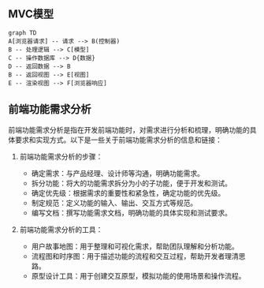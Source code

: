 ##  MVC模型

 ```mermaid
graph TD
A[浏览器请求] -- 请求 --> B(控制器)
B -- 处理逻辑 --> C[模型]
C -- 操作数据库 --> D{数据}
D -- 返回数据 --> B
B -- 返回视图 --> E[视图] 
E -- 渲染视图 --> F[浏览器响应]
```


## 前端功能需求分析
前端功能需求分析是指在开发前端功能时，对需求进行分析和梳理，明确功能的具体要求和实现方式。以下是一些关于前端功能需求分析的信息和链接：

1. 前端功能需求分析的步骤：
   - 确定需求：与产品经理、设计师等沟通，明确功能需求。
   - 拆分功能：将大的功能需求拆分为小的子功能，便于开发和测试。
   - 确定优先级：根据需求的重要性和紧急性，确定功能的优先级。
   - 制定规范：定义功能的输入、输出、交互方式等规范。
   - 编写文档：撰写功能需求文档，明确功能的具体实现和测试要求。

2. 前端功能需求分析的工具：
   - 用户故事地图：用于整理和可视化需求，帮助团队理解和分析功能。
   - 流程图和时序图：用于描述功能的流程和交互过程，帮助开发者理清思路。
   - 原型设计工具：用于创建交互原型，模拟功能的使用场景和操作流程。
